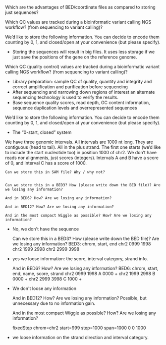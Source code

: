 Which are the advantages of BED/coordinate files as compared to storing just sequences?

Which QC values are tracked during a bioinformatic variant calling NGS workflow? (from sequencing to variant calling)?

We’d like to store the following information. You can decide to encode them counting by 0, 1, and closed/open at your convenience (but please specify).

* Storing the sequences will result in big files. It uses less storage if we just save the positions of the gene on the reference genome.

Which QC (quality control) values are tracked during a bioinformatic variant calling NGS workflow? (from sequencing to variant calling)?
* Library preparation: sample QC of quality, quantity and integrity and correct amplification and purification before sequencing
* After sequencing and narrowing down regions of interest an alternate sequencing technology is used to verify the results.
* Base sequence quality scores, read depth, GC content information, sequence duplication levels and overrepresented sequences


We’d like to store the following information. You can decide to encode them counting by 0, 1, and closed/open at your convenience (but please specify).
* The “0-start, closed” system

We have three genomic intervals. All intervals are 1000 nt long. They are contiguous (head to tail). All in the plus strand. The first one starts
(we’d like to include the start nucleotide too) in position 1000 of chr2. We don’t have reads nor alignments, just scores (integers). 
Intervals A and B have a score of 0, and interval C has a score of 1000.

    Can we store this in SAM file? Why / why not?


    Can we store this in a BED3? How (please write down the BED file)? Are we losing any information?

    And in BED6? How? Are we losing any information?

    And in BED12? How? Are we losing any information?

    And in the most compact Wiggle as possible? How? Are we losing any information?

* No, we don't have the sequence

    Can we store this in a BED3? How (please write down the BED file)? Are we losing any information?
    BED3: chrom, start, end
    chr2    0999    1998
    chr2    1999    2998
    chr2    2999    3998

* yes we loose information: the score, interval category, strand info.

    And in BED6? How? Are we losing any information?
    BED6: chrom, start, end, name, score, strand
    chr2    0999    1998    A   0000    +
    chr2    1999    2998    B   0000    +
    chr2    2999    3998    C   1000    +

* We don't loose any information
    
    And in BED12? How? Are we losing any information?
    Possible, but unnecessary due to no information gain.

    And in the most compact Wiggle as possible? How? Are we losing any information?
    
    fixedStep chrom=chr2 start=999 step=1000 span=1000
    0
    0
    1000

* we loose information on the strand direction and interval category.
